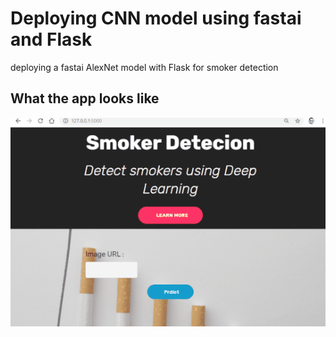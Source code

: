 # Deploying CNN model using fastai and Flask
deploying a fastai AlexNet model with Flask for smoker detection


## What the app looks like

![demo](https://github.com/amine-akrout/Smoker_detection/blob/master/app_demo.gif)
